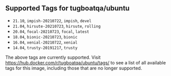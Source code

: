## Supported Tags for tugboatqa/ubuntu

* `21.10`, `impish-20210722`, `impish`, `devel`
* `21.04`, `hirsute-20210723`, `hirsute`, `rolling`
* `20.04`, `focal-20210723`, `focal`, `latest`
* `18.04`, `bionic-20210723`, `bionic`
* `16.04`, `xenial-20210722`, `xenial`
* `14.04`, `trusty-20191217`, `trusty`

The above tags are currently supported. Visit https://hub.docker.com/r/tugboatqa/ubuntu/tags/ to see a list of all available tags for this image, including those that are no longer supported.
